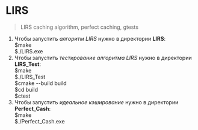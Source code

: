 # LIRS
>LIRS caching algorithm, perfect caching, gtests

1. Чтобы запустить *алгоритм LIRS* нужно в директории **LIRS**:  
  $make  
  $./LIRS.exe  
1. Чтобы запустить *тестирование алгоритма LIRS* нужно в директории **LIRS_Test**:  
  $make    
  $./LIRS_Test  
  $cmake --build build  
  $cd build    
  $ctest  
1. Чтобы запустить *идеальное кэширование* нужно в директории **Perfect_Cash**:  
  $make  
  $./Perfect_Cash.exe  
